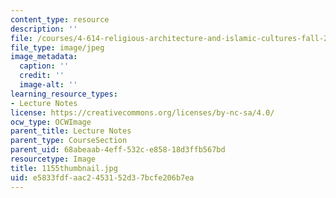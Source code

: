 ```yaml
---
content_type: resource
description: ''
file: /courses/4-614-religious-architecture-and-islamic-cultures-fall-2002/e5833fdfaac2453152d37bcfe206b7ea_1155thumbnail.jpg
file_type: image/jpeg
image_metadata:
  caption: ''
  credit: ''
  image-alt: ''
learning_resource_types:
- Lecture Notes
license: https://creativecommons.org/licenses/by-nc-sa/4.0/
ocw_type: OCWImage
parent_title: Lecture Notes
parent_type: CourseSection
parent_uid: 68abeaab-4eff-532c-e858-18d3ffb567bd
resourcetype: Image
title: 1155thumbnail.jpg
uid: e5833fdf-aac2-4531-52d3-7bcfe206b7ea
---
```

